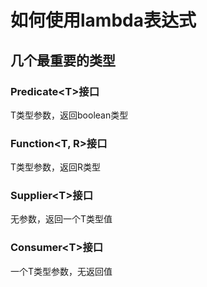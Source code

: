 # 如何使用lambda表达式

## 几个最重要的类型

### Predicate&lt;T&gt;接口
T类型参数，返回boolean类型

### Function&lt;T, R&gt;接口
T类型参数，返回R类型

### Supplier&lt;T&gt;接口
无参数，返回一个T类型值

### Consumer&lt;T&gt;接口
一个T类型参数，无返回值